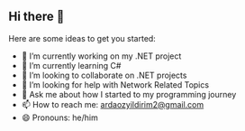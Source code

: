 ## Hi there 👋

Here are some ideas to get you started:

- 🔭 I’m currently working on my .NET project
- 🌱 I’m currently learning C#
- 👯 I’m looking to collaborate on .NET projects
- 🤔 I’m looking for help with Network Related Topics
- 💬 Ask me about how I started to my programming journey
- 📫 How to reach me: ardaozyildirim2@gmail.com
- 😄 Pronouns: he/him
